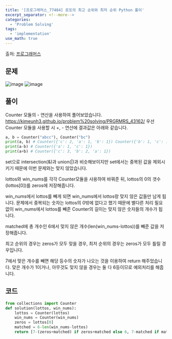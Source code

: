 ```yaml
---
title: '[프로그래머스_77484] 로또의 최고 순위와 최저 순위 Python 풀이'
excerpt_separator: <!--more-->
categories:
  - 'Problem Solving'
tags:
  - 'implementation'
use_math: true
---
```


출처: [프로그래머스](https://programmers.co.kr/learn/courses/30/lessons/77484)

## 문제

![image](https://user-images.githubusercontent.com/59808674/169042180-8f5fb79a-80bf-49ed-a500-31714759194c.png)
![image](https://user-images.githubusercontent.com/59808674/169042228-6925c87a-77a7-4d59-8d27-bd2041d88e58.png)

## 풀이

Counter 모듈의 - 연산을 사용하여 풀어보았습니다. https://kimeunh3.github.io/problem%20solving/PRGRMRS_43162/
우선 Counter 모듈을 사용할 시 +, - 연산에 결과값은 아래와 같습니다.

```python
a, b = Counter("abcc"), Counter("bc")
print(a, b) # Counter({'c': 2, 'a': 1, 'b': 1}) Counter({'b': 1, 'c': 1})
print(a-b) # Counter({'a': 1, 'c': 1})
print(a+b) # Counter({'c': 3, 'b': 2, 'a': 1})
```

set으로 intersection(&)과 union(\|)과 비슷해보이지만 set에서는 중복된 값을 제외시키기 때문에 이번 문제와는 맞지 않았습니다.

lottos와 win_nums를 각각 Counter모듈을 사용하여 바꿔준 뒤, lottos의 0의 갯수(lottos\[0])를 zeros에 저장해줍니다.

win_nums에서 lottos를 빼게 되면 win_nums에서 lottos랑 맞지 않은 값들만 남게 됩니다. 문제에서 중복되는 숫자는 lottos의 0밖에 없다고 했기 때문에 별다른 처리 필요없이 win_nums에서 lottos를 빼준 Counter의 길이는 맞지 않은 숫자들의 개수가 됩니다.

matched에 총 개수인 6에서 맞지 않은 개수(len(win_nums-lottos))를 빼준 값을 저장해줍니다.

최고 순위의 경우는 zeros가 모두 맞을 경우, 최저 순위의 경우는 zeros가 모두 틀릴 경우입니다.

7에서 맞은 개수를 빼면 해당 등수의 숫자가 나오는 것을 이용하여 return 해주었습니다. 맞은 개수가 1이거나, 아무것도 맞지 않을 경우는 둘 다 6등이므로 예외처리를 해줍니다.

## 코드

```python
from collections import Counter
def solution(lottos, win_nums):
    lottos = Counter(lottos)
    win_nums = Counter(win_nums)
    zeros = lottos[0]
    matched = 6-len(win_nums-lottos)
    return [7-(zeros+matched) if zeros+matched else 6, 7-matched if matched else 6]
```
